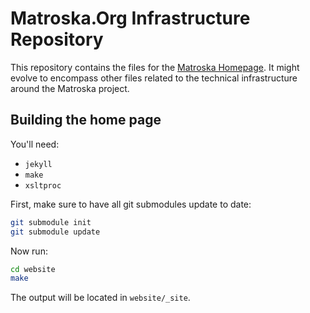 # Matroska.Org Infrastructure Repository

This repository contains the files for the [Matroska
Homepage](https://www.matroska.org/).  It might evolve to encompass
other files related to the technical infrastructure around the
Matroska project.

## Building the home page

You'll need:

* `jekyll`
* `make`
* `xsltproc`

First, make sure to have all git submodules update to date:

```sh
git submodule init
git submodule update
```

Now run:

```sh
cd website
make
```

The output will be located in `website/_site`.
